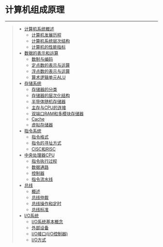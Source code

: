 # 计算机组成原理

---

> - [计算机系统概述](/计算机基础/计算机组成原理/计算机系统概述.md)
>     - [计算机发展历程](/计算机基础/计算机组成原理/计算机系统概述.md#计算机发展历程)
>     - [计算机系统层次结构](/计算机基础/计算机组成原理/计算机系统概述.md#计算机系统层次结构)
>     - [计算机的性能指标](/计算机基础/计算机组成原理/计算机系统概述.md#计算机的性能指标)
> - [数据的表示和运算](/计算机基础/计算机组成原理/数据的表示和运算.md)
>     - [数制与编码](/计算机基础/计算机组成原理/数据的表示和运算.md#数制与编码)
>     - [定点数的表示与运算](/计算机基础/计算机组成原理/数据的表示和运算.md#定点数的表示与运算)
>     - [浮点数的表示与运算](/计算机基础/计算机组成原理/数据的表示和运算.md#浮点数的表示与运算)
>     - [算术逻辑单元ALU](/计算机基础/计算机组成原理/数据的表示和运算.md#算术逻辑单元alu)
> - [存储系统](/计算机基础/计算机组成原理/存储系统.md)
>     - [存储器的分类](/计算机基础/计算机组成原理/存储系统.md#存储器的分类)
>     - [存储器的层次化结构](/计算机基础/计算机组成原理/存储系统.md#存储器的层次化结构)
>     - [半导体随机存储器](/计算机基础/计算机组成原理/存储系统.md#半导体随机存储器)
>     - [主存与CPU的连接](/计算机基础/计算机组成原理/存储系统.md#主存与cpu的连接)
>     - [双端口RAM和多模块存储器](/计算机基础/计算机组成原理/存储系统.md#双端口ram和多模块存储器)
>     - [Cache](/计算机基础/计算机组成原理/存储系统.md#cache)
>     - [虚拟存储器](/计算机基础/计算机组成原理/存储系统.md#虚拟存储器)
> - [指令系统](/计算机基础/计算机组成原理/指令系统.md)
>     - [指令格式](/计算机基础/计算机组成原理/指令系统.md#指令格式)
>     - [指令的寻址方式](/计算机基础/计算机组成原理/指令系统.md#指令的寻址方式)
>     - [CISC和RISC](/计算机基础/计算机组成原理/指令系统.md#cisc和risc)
> - [中央处理器CPU](/计算机基础/计算机组成原理/中央处理器CPU.md)
>     - [指令执行过程](/计算机基础/计算机组成原理/中央处理器CPU.md#指令执行过程)
>     - [数据通路](/计算机基础/计算机组成原理/中央处理器CPU.md#数据通路)
>     - [控制器](/计算机基础/计算机组成原理/中央处理器CPU.md#控制器)
>     - [指令流水线](/计算机基础/计算机组成原理/中央处理器CPU.md#指令流水线)
> - [总线](/计算机基础/计算机组成原理/总线.md)
>     - [概述](/计算机基础/计算机组成原理/总线.md#概述)
>     - [总线仲裁](/计算机基础/计算机组成原理/总线.md#总线仲裁)
>     - [总线操作和定时](/计算机基础/计算机组成原理/总线.md#总线操作和定时)
>     - [总线标准](/计算机基础/计算机组成原理/总线.md#总线标准)
> - [I/O系统](/计算机基础/计算机组成原理/I-O系统.md)
>     - [I/O系统基本概念](/计算机基础/计算机组成原理/I-O系统.md#io系统基本概念)
>     - [外部设备](/计算机基础/计算机组成原理/I-O系统.md#外部设备)
>     - [I/O接口(I/O控制器)](/计算机基础/计算机组成原理/I-O系统.md#io接口io控制器)
>     - [I/O方式](/计算机基础/计算机组成原理/I-O系统.md#io方式)
